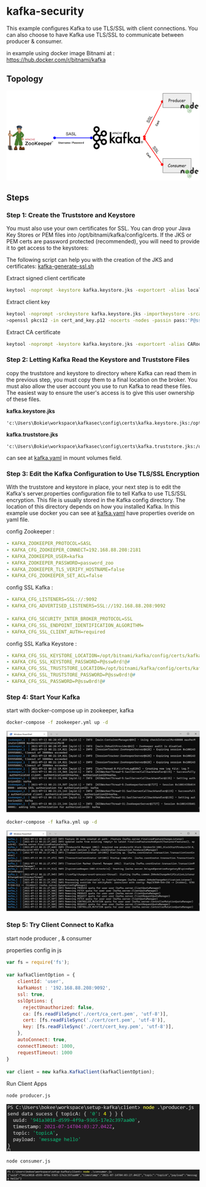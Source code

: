 # kafka-security
This example configures Kafka to use TLS/SSL with client connections. You can also choose to have Kafka use TLS/SSL to communicate between producer & consumer.

in example using docker image Bitnami at : https://hub.docker.com/r/bitnami/kafka

## Topology

<img src="./topology.png">

## Steps

### Step 1: Create the Truststore and Keystore

You must also use your own certificates for SSL. You can drop your Java Key Stores or PEM files into /opt/bitnami/kafka/config/certs. If the JKS or PEM certs are password protected (recommended), you will need to provide it to get access to the keystores:


The following script can help you with the creation of the JKS and certificates:
<a href="./cert/kafka-generate-ssl.sh">kafka-generate-ssl.sh</a>

Extract signed client certificate
```sh
keytool -noprompt -keystore kafka.keystore.jks -exportcert -alias localhost -rfc -storepass 'P@ssw0rd!@#' -file cert.pem
```

Extract client key
```sh
keytool -noprompt -srckeystore kafka.keystore.jks -importkeystore -srcalias localhost -destkeystore cert_and_key.p12 -deststoretype PKCS12 -srcstorepass 'P@ssw0rd!@#' -storepass 'P@ssw0rd!@#'
>openssl pkcs12 -in cert_and_key.p12 -nocerts -nodes -passin pass:'P@ssw0rd!@#' -out cert_key.pem
```

Extract CA certificate
```sh
keytool -noprompt -keystore kafka.keystore.jks -exportcert -alias CARoot -rfc -file ca_cert.pem -storepass 'P@ssw0rd!@#'
```

### Step 2: Letting Kafka Read the Keystore and Truststore Files

copy the truststore and keystore to directory where Kafka can read them in the previous step, you must copy them to a final location on the broker. You must also allow the user account you use to run Kafka to read these files. The easiest way to ensure the user's access is to give this user ownership of these files.

<b>kafka.keystore.jks</b>
```
'c:\Users\Bokie\workspace\kafkasec\config\certs\kafka.keystore.jks:/opt/bitnami/kafka/config/certs/kafka.keystore.jks:ro'
```
<b>kafka.truststore.jks</b>
```
'c:\Users\Bokie\workspace\kafkasec\config\certs\kafka.truststore.jks:/opt/bitnami/kafka/config/certs/kafka.truststore.jks:ro'
```
can see at <a href=".\compose\kafka.yaml">kafka.yaml</a> in mount volumes field.

### Step 3: Edit the Kafka Configuration to Use TLS/SSL Encryption

With the truststore and keystore in place, your next step is to edit the Kafka's server.properties configuration file to tell Kafka to use TLS/SSL encryption. This file is usually stored in the Kafka config directory. The location of this directory depends on how you installed Kafka. In this example use docker you can see at <a href=".\compose\kafka.yaml">kafka.yaml</a> have properties overide on yaml file.

config Zookeeper : 
```yaml
- KAFKA_ZOOKEEPER_PROTOCOL=SASL
- KAFKA_CFG_ZOOKEEPER_CONNECT=192.168.88.208:2181
- KAFKA_ZOOKEEPER_USER=kafka
- KAFKA_ZOOKEEPER_PASSWORD=password_zoo
- KAFKA_ZOOKEEPER_TLS_VERIFY_HOSTNAME=false
- KAFKA_CFG_ZOOKEEPER_SET_ACL=false
```

config SSL Kafka :

```yaml
- KAFKA_CFG_LISTENERS=SSL://:9092
- KAFKA_CFG_ADVERTISED_LISTENERS=SSL://192.168.88.208:9092

- KAFKA_CFG_SECURITY_INTER_BROKER_PROTOCOL=SSL
- KAFKA_CFG_SSL_ENDPOINT_IDENTIFICATION_ALGORITHM=
- KAFKA_CFG_SSL_CLIENT_AUTH=required
```

config SSL Kafka Keystore :

```yaml
- KAFKA_CFG_SSL_KEYSTORE_LOCATION=/opt/bitnami/kafka/config/certs/kafka.keystore.jks
- KAFKA_CFG_SSL_KEYSTORE_PASSWORD=P@ssw0rd!@#
- KAFKA_CFG_SSL_TRUSTSTORE_LOCATION=/opt/bitnami/kafka/config/certs/kafka.truststore.jks
- KAFKA_CFG_SSL_TRUSTSTORE_PASSWORD=P@ssw0rd!@#
- KAFKA_CFG_SSL_PASSWORD=P@ssw0rd!@#
```

### Step 4: Start Your Kafka

start with docker-compose up in zookeeper, kafka

```sh
docker-compose -f zookeeper.yml up -d
```

<img src="./compose/zookeeper.png">

```sh
docker-compose -f kafka.yml up -d
```

<img src="./compose/kafka.png">

### Step 5: Try Client Connect to Kafka

start node producer , & consumer

properties config in js
```js
var fs = require('fs');

var kafkaClientOption = {
    clientId: 'user',
    kafkaHost : '192.168.88.208:9092',
    ssl: true,
    sslOptions: {
      rejectUnauthorized: false,
      ca: [fs.readFileSync('./cert/ca_cert.pem', 'utf-8')],
      cert: [fs.readFileSync('./cert/cert.pem', 'utf-8')],
      key: [fs.readFileSync('./cert/cert_key.pem', 'utf-8')],
    },
    autoConnect: true,
    connectTimeout: 1000,
    requestTimeout: 1000
}
  
var client = new kafka.KafkaClient(kafkaClientOption);
```

Run Client Apps

```sh
node producer.js
```

<img src="./client/producer.png">

```sh
node consumer.js
```

<img src="./client/consumer.png">

